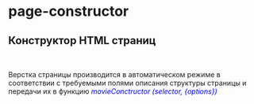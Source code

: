 # page-constructor

<h2>Конструктор HTML страниц</h2><br/>
<p>Верстка страницы производится в автоматическом режиме 
в соответствии с требуемыми полями описания структуры страницы 
и передачи их в функцию <em style="color:#00f;">movieConctructor (selector, {options})</em> </p>
